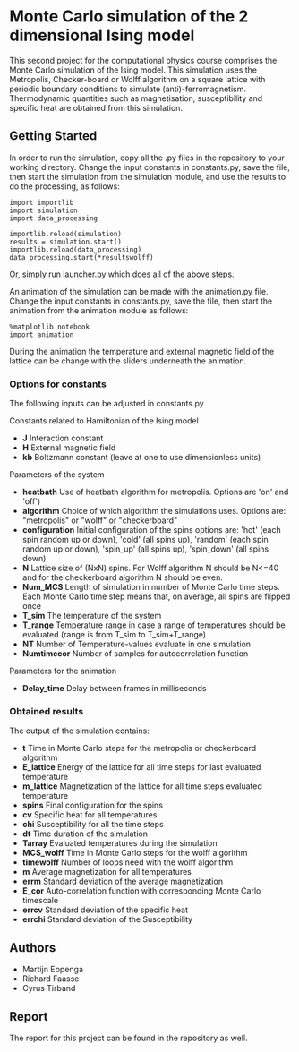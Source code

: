 # Monte Carlo simulation of the 2 dimensional Ising model 

This second project for the computational physics course comprises the Monte Carlo simulation of the Ising model. This simulation uses the Metropolis, Checker-board or Wolff algorithm on a square lattice with periodic boundary conditions to simulate (anti)-ferromagnetism. 
Thermodynamic quantities such as magnetisation, susceptibility and specific heat are obtained from this simulation.

## Getting Started
In order to run the simulation, copy all the .py files in the repository to your working directory. Change the input constants in constants.py, save the file, then start the simulation from the simulation module, and use the results to do the processing, as follows:

```
import importlib
import simulation
import data_processing

importlib.reload(simulation)
results = simulation.start()
importlib.reload(data_processing)
data_processing.start(*resultswolff)
```

Or, simply run launcher.py which does all of the above steps.

An animation of the simulation can be made with the animation.py file. Change the input constants in constants.py, save the file, then start the animation from the animation module as follows: 
```
%matplotlib notebook
import animation
```

During the animation the temperature and external magnetic field of the lattice can be change with the sliders underneath the animation.
### Options for constants

The following inputs can be adjusted in constants.py

Constants related to Hamiltonian of the Ising model
* **J**  Interaction constant
* **H**  External magnetic field
* **kb** Boltzmann constant (leave at one to use dimensionless units)


Parameters of the system
* **heatbath**      Use of heatbath algorithm for metropolis. Options are 'on' and 'off')
* **algorithm**     Choice of which algorithm the simulations uses. Options are:  "metropolis" or "wolff" or "checkerboard"
* **configuration** Initial configuration of the spins options are: 'hot' (each spin random up or down), 'cold' (all spins up), 'random' (each spin random up or down), 'spin_up' (all spins up),  'spin_down' (all spins down)
* **N**             Lattice size of (NxN) spins. For Wolff algorithm N should be N<=40 and for the checkerboard algorithm N should be even.
* **Num_MCS**       Length of simulation in number of Monte Carlo time steps. Each Monte Carlo time step means that, on average, all spins are flipped once
* **T_sim**         The temperature of the system
* **T_range**       Temperature range in case a range of temperatures should be evaluated (range is from T_sim to T_sim+T_range)
* **NT**            Number of Temperature-values evaluate in one simulation
* **Numtimecor**    Number of samples for autocorrelation function

Parameters for the animation
* **Delay_time** Delay between frames in milliseconds


### Obtained results
The output of the simulation contains:
* **t**         Time in Monte Carlo steps for the metropolis or checkerboard algorithm
* **E_lattice** Energy of the lattice for all time steps for last evaluated temperature
* **m_lattice** Magnetization of the lattice for all time steps evaluated temperature
* **spins**     Final configuration for the spins
* **cv**        Specific heat for all temperatures
* **chi**       Susceptibility for all the time steps
* **dt**        Time duration of the simulation
* **Tarray**    Evaluated temperatures during the simulation
* **MCS_wolff** Time in Monte Carlo steps for the wolff algorithm
* **timewolff** Number of loops need with the wolff algorithm
* **m**         Average magnetization for all temperatures
* **errm**      Standard deviation of the average magnetization
* **E_cor**     Auto-correlation function with corresponding Monte Carlo timescale
* **errcv**     Standard deviation of the specific heat
* **errchi**    Standard deviation of the Susceptibility





## Authors
* Martijn Eppenga
* Richard Faasse
* Cyrus Tirband 

## Report
The report for this project can be found in the repository as well.